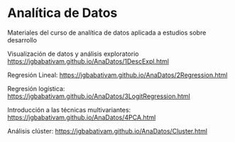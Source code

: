 # Analítica de Datos

Materiales del curso de analítica de datos aplicada a estudios sobre desarrollo

Visualización de datos y análisis exploratorio
https://jgbabativam.github.io/AnaDatos/1DescExpl.html

Regresión Lineal:
https://jgbabativam.github.io/AnaDatos/2Regression.html

Regresión logística:
https://jgbabativam.github.io/AnaDatos/3LogitRegression.html

Introducción a las técnicas multivariantes:
https://jgbabativam.github.io/AnaDatos/4PCA.html 

Análisis clúster:
https://jgbabativam.github.io/AnaDatos/Cluster.html